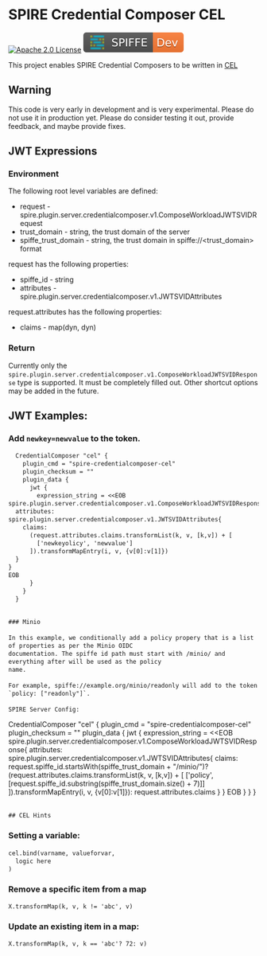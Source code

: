 # SPIRE Credential Composer CEL

[![Apache 2.0 License](https://img.shields.io/github/license/spiffe/helm-charts)](https://opensource.org/licenses/Apache-2.0)
[![Development Phase](https://github.com/spiffe/spiffe/blob/main/.img/maturity/dev.svg)](https://github.com/spiffe/spiffe/blob/main/MATURITY.md#development)

This project enables SPIRE Credential Composers to be written in [CEL](https://cel.dev/)

## Warning

This code is very early in development and is very experimental. Please do not use it in production yet. Please do consider testing it out, provide feedback, and maybe provide fixes.

## JWT Expressions

### Environment

The following root level variables are defined:
 * request - spire.plugin.server.credentialcomposer.v1.ComposeWorkloadJWTSVIDRequest
 * trust_domain - string, the trust domain of the server
 * spiffe_trust_domain - string, the trust domain in spiffe://<trust_domain> format

request has the following properties:
 * spiffe_id - string
 * attributes - spire.plugin.server.credentialcomposer.v1.JWTSVIDAttributes

request.attributes has the following properties:
 * claims - map(dyn, dyn)

### Return

Currently only the `spire.plugin.server.credentialcomposer.v1.ComposeWorkloadJWTSVIDResponse` type is
supported. It must be completely filled out. Other shortcut options may be added in the future.

## JWT Examples:

### Add `newkey=newvalue` to the token.

```
  CredentialComposer "cel" {
    plugin_cmd = "spire-credentialcomposer-cel"
    plugin_checksum = ""
    plugin_data {
      jwt {
        expression_string = <<EOB
spire.plugin.server.credentialcomposer.v1.ComposeWorkloadJWTSVIDResponse{
  attributes: spire.plugin.server.credentialcomposer.v1.JWTSVIDAttributes{
    claims:
      (request.attributes.claims.transformList(k, v, [k,v]) + [
        ['newkeyolicy', 'newvalue']
      ]).transformMapEntry(i, v, {v[0]:v[1]})
  }
}
EOB
      }
    }
  }
```
```

### Minio

In this example, we conditionally add a policy propery that is a list of properties as per the Minio OIDC 
documentation. The spiffe id path must start with /minio/ and everything after will be used as the policy
name.

For example, spiffe://example.org/minio/readonly will add to the token `policy: ["readonly"]`.

SPIRE Server Config:
```
  CredentialComposer "cel" {
    plugin_cmd = "spire-credentialcomposer-cel"
    plugin_checksum = ""
    plugin_data {
      jwt {
        expression_string = <<EOB
spire.plugin.server.credentialcomposer.v1.ComposeWorkloadJWTSVIDResponse{
  attributes: spire.plugin.server.credentialcomposer.v1.JWTSVIDAttributes{
    claims:
      request.spiffe_id.startsWith(spiffe_trust_domain + "/minio/")?
      (request.attributes.claims.transformList(k, v, [k,v]) + [
        ['policy', [request.spiffe_id.substring(spiffe_trust_domain.size() + 7)]]
      ]).transformMapEntry(i, v, {v[0]:v[1]}):
      request.attributes.claims
  }
}
EOB
      }
    }
  }
```

## CEL Hints
```

### Setting a variable:
```
cel.bind(varname, valueforvar,
  logic here
)
```

### Remove a specific item from a map
```
X.transformMap(k, v, k != 'abc', v)
```

### Update an existing item in a map:
```
X.transformMap(k, v, k == 'abc'? 72: v)
```


